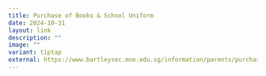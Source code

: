 ```yaml
---
title: Purchase of Books & School Uniform
date: 2024-10-31
layout: link
description: ""
image: ""
variant: tiptap
external: https://www.bartleysec.moe.edu.sg/information/parents/purchase-of-books-n-school-uniform/
---
```


